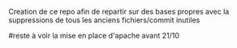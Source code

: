 Creation de ce repo afin de repartir sur des bases propres avec la suppressions de tous les anciens fichiers/commit inutiles


#reste à voir la mise en place d'apache avant 21/10
